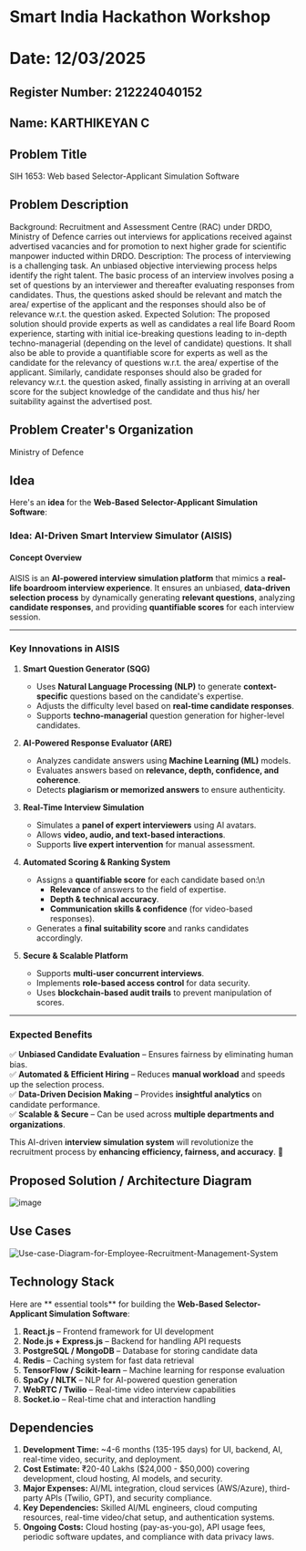 # Smart India Hackathon Workshop
# Date: 12/03/2025
## Register Number:  212224040152
## Name:  KARTHIKEYAN  C
## Problem Title
SIH 1653: Web based Selector-Applicant Simulation Software
## Problem Description
Background: Recruitment and Assessment Centre (RAC) under DRDO, Ministry of Defence carries out interviews for applications received against advertised vacancies and for promotion to next higher grade for scientific manpower inducted within DRDO. Description: The process of interviewing is a challenging task. An unbiased objective interviewing process helps identify the right talent. The basic process of an interview involves posing a set of questions by an interviewer and thereafter evaluating responses from candidates. Thus, the questions asked should be relevant and match the area/ expertise of the applicant and the responses should also be of relevance w.r.t. the question asked. Expected Solution: The proposed solution should provide experts as well as candidates a real life Board Room experience, starting with initial ice-breaking questions leading to in-depth techno-managerial (depending on the level of candidate) questions. It shall also be able to provide a quantifiable score for experts as well as the candidate for the relevancy of questions w.r.t. the area/ expertise of the applicant. Similarly, candidate responses should also be graded for relevancy w.r.t. the question asked, finally assisting in arriving at an overall score for the subject knowledge of the candidate and thus his/ her suitability against the advertised post.

## Problem Creater's Organization
Ministry of Defence

## Idea

Here's an **idea** for the **Web-Based Selector-Applicant Simulation Software**:

### **Idea: AI-Driven Smart Interview Simulator (AISIS)**

#### **Concept Overview**
AISIS is an **AI-powered interview simulation platform** that mimics a **real-life boardroom interview experience**. It ensures an unbiased, **data-driven selection process** by dynamically generating **relevant questions**, analyzing **candidate responses**, and providing **quantifiable scores** for each interview session.

---

### **Key Innovations in AISIS**
1. **Smart Question Generator (SQG)**  
   - Uses **Natural Language Processing (NLP)** to generate **context-specific** questions based on the candidate's expertise.  
   - Adjusts the difficulty level based on **real-time candidate responses**.  
   - Supports **techno-managerial** question generation for higher-level candidates.

2. **AI-Powered Response Evaluator (ARE)**  
   - Analyzes candidate answers using **Machine Learning (ML)** models.  
   - Evaluates answers based on **relevance, depth, confidence, and coherence**.  
   - Detects **plagiarism or memorized answers** to ensure authenticity.

3. **Real-Time Interview Simulation**  
   - Simulates a **panel of expert interviewers** using AI avatars.  
   - Allows **video, audio, and text-based interactions**.  
   - Supports **live expert intervention** for manual assessment.

4. **Automated Scoring & Ranking System**  
   - Assigns a **quantifiable score** for each candidate based on:\n  
     - **Relevance** of answers to the field of expertise.  
     - **Depth & technical accuracy**.  
     - **Communication skills & confidence** (for video-based responses).  
   - Generates a **final suitability score** and ranks candidates accordingly.

5. **Secure & Scalable Platform**  
   - Supports **multi-user concurrent interviews**.  
   - Implements **role-based access control** for data security.  
   - Uses **blockchain-based audit trails** to prevent manipulation of scores.

---

### **Expected Benefits**
✅ **Unbiased Candidate Evaluation** – Ensures fairness by eliminating human bias.  
✅ **Automated & Efficient Hiring** – Reduces **manual workload** and speeds up the selection process.  
✅ **Data-Driven Decision Making** – Provides **insightful analytics** on candidate performance.  
✅ **Scalable & Secure** – Can be used across **multiple departments and organizations**.  

This AI-driven **interview simulation system** will revolutionize the recruitment process by **enhancing efficiency, fairness, and accuracy**. 🚀  


## Proposed Solution / Architecture Diagram


![image](https://github.com/user-attachments/assets/6e728d0f-ad53-4a84-96c7-6c740f902c81)



## Use Cases


![Use-case-Diagram-for-Employee-Recruitment-Management-System](https://github.com/user-attachments/assets/f8437bcf-b448-4b82-9d58-942fa4fd6647)



## Technology Stack

Here are ** essential tools** for building the **Web-Based Selector-Applicant Simulation Software**:  

1. **React.js** – Frontend framework for UI development  
2. **Node.js + Express.js** – Backend for handling API requests  
3. **PostgreSQL / MongoDB** – Database for storing candidate data  
4. **Redis** – Caching system for fast data retrieval  
5. **TensorFlow / Scikit-learn** – Machine learning for response evaluation  
6. **SpaCy / NLTK** – NLP for AI-powered question generation  
7. **WebRTC / Twilio** – Real-time video interview capabilities  
8. **Socket.io** – Real-time chat and interaction handling  

## Dependencies


1. **Development Time:** ~4-6 months (135-195 days) for UI, backend, AI, real-time video, security, and deployment.  
2. **Cost Estimate:** ₹20-40 Lakhs ($24,000 - $50,000) covering development, cloud hosting, AI models, and security.  
3. **Major Expenses:** AI/ML integration, cloud services (AWS/Azure), third-party APIs (Twilio, GPT), and security compliance.  
4. **Key Dependencies:** Skilled AI/ML engineers, cloud computing resources, real-time video/chat setup, and authentication systems.  
5. **Ongoing Costs:** Cloud hosting (pay-as-you-go), API usage fees, periodic software updates, and compliance with data privacy laws.  
